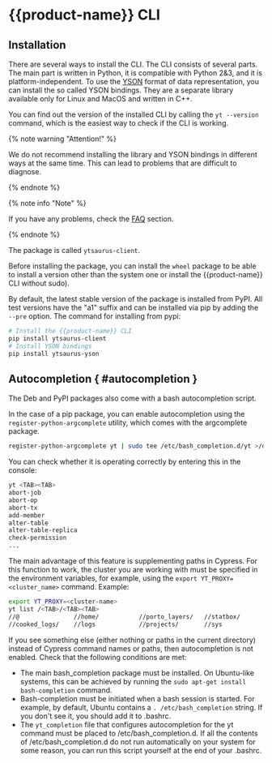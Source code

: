 # {{product-name}} CLI

## Installation

There are several ways to install the CLI.
The CLI consists of several parts. The main part is written in Python, it is compatible with Python 2&3, and it is platform-independent.
To use the [YSON](../../../user-guide/storage/yson.md) format of data representation, you can install the so called YSON bindings.
They are a separate library available only for Linux and MacOS and written in C++.

You can find out the version of the installed CLI by calling the `yt --version` command, which is the easiest way to check if the CLI is working.

{% note warning "Attention!" %}

We do not recommend installing the library and YSON bindings in different ways at the same time.
This can lead to problems that are difficult to diagnose.

{% endnote %}

{% note info "Note" %}

If you have any problems, check the [FAQ](../../../faq/faq.md) section.

{% endnote %}

The package is called `ytsaurus-client`.

Before installing the package, you can install the `wheel` package to be able to install a version other than the system one or
install the {{product-name}} CLI without sudo).

By default, the latest stable version of the package is installed from PyPI.
All test versions have the "a1" suffix and can be installed via pip by adding the `--pre` option.
The command for installing from pypi:
```bash
# Install the {{product-name}} CLI
pip install ytsaurus-client
# Install YSON bindings
pip install ytsaurus-yson
```

## Autocompletion { #autocompletion }

The Deb and PyPI packages also come with a bash autocompletion script.

In the case of a pip package, you can enable autocompletion using the `register-python-argcomplete` utility, which comes with the argcomplete package.

```bash
register-python-argcomplete yt | sudo tee /etc/bash_completion.d/yt >/dev/null
```

You can check whether it is operating correctly by entering this in the console:

```bash
yt <TAB><TAB>
abort-job
abort-op
abort-tx
add-member
alter-table
alter-table-replica
check-permission
...
```

The main advantage of this feature is supplementing paths in Cypress. For this function to work, the cluster you are working with must be specified in the environment variables, for example, using the `export YT_PROXY=<cluster_name>` command. Example:

```bash
export YT_PROXY=<cluster-name>
yt list /<TAB>/<TAB><TAB>
//@               //home/           //porto_layers/   //statbox/        //test_q_roc_auc  //trash           //userfeat/       //userstats/
//cooked_logs/    //logs            //projects/       //sys             //tmp/            //userdata/       //user_sessions/
```

If you see something else (either nothing or paths in the current directory) instead of Cypress command names or paths, then autocompletion is not enabled. Check that the following conditions are met:

- The main bash_completion package must be installed. On Ubuntu-like systems, this can be achieved by running the `sudo apt-get install bash-completion` command.
- Bash-completion must be initiated when a bash session is started. For example, by default, Ubuntu contains a `. /etc/bash_completion` string. If you don't see it, you should add it to .bashrc.
- The `yt_completion` file that configures autocompletion for the yt command must be placed to /etc/bash_completion.d. If all the contents of /etc/bash_completion.d do not run automatically on your system for some reason, you can run this script yourself at the end of your .bashrc.
